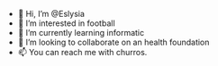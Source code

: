 - 👋 Hi, I’m @Eslysia
- 👀 I’m interested in football
- 🌱 I’m currently learning informatic
- 💞️ I’m looking to collaborate on an health foundation
- 📫 You can reach me with churros.

<!---
Eslysia/Eslysia is a ✨ special ✨ repository because its `README.md` (this file) appears on your GitHub profile.
You can click the Preview link to take a look at your changes.
--->

